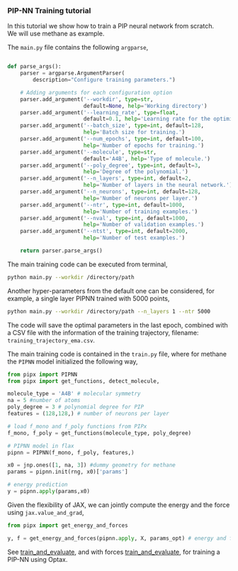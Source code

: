 ### PIP-NN Training tutorial ###
In this tutorial we show how to train a PIP neural network from scratch.<br>
We will use methane as example. 

The ```main.py``` file contains the following ```argparse```,

```python

def parse_args():
    parser = argparse.ArgumentParser(
        description="Configure training parameters.")

    # Adding arguments for each configuration option
    parser.add_argument('--workdir', type=str,
                        default=None, help='Working directory')
    parser.add_argument('--learning_rate', type=float,
                        default=0.1, help='Learning rate for the optimizer.')
    parser.add_argument('--batch_size', type=int, default=128,
                        help='Batch size for training.')
    parser.add_argument('--num_epochs', type=int, default=100,
                        help='Number of epochs for training.')
    parser.add_argument('--molecule', type=str,
                        default='A4B', help='Type of molecule.')
    parser.add_argument('--poly_degree', type=int, default=3,
                        help='Degree of the polynomial.')
    parser.add_argument('--n_layers', type=int, default=2,
                        help='Number of layers in the neural network.')
    parser.add_argument('--n_neurons', type=int, default=128,
                        help='Number of neurons per layer.')
    parser.add_argument('--ntr', type=int, default=1000,
                        help='Number of training examples.')
    parser.add_argument('--nval', type=int, default=1000,
                        help='Number of validation examples.')
    parser.add_argument('--ntst', type=int, default=2000,
                        help='Number of test examples.')

    return parser.parse_args()


```

The main training code can be executed from terminal,
```bash
python main.py --workdir /directory/path
```
Another hyper-parameters from the default one can be considered, for example, a single layer PIPNN trained with 5000 points,
```bash
python main.py --workdir /directory/path --n_layers 1 --ntr 5000
```

The code will save the optimal parameters in the last epoch, combined with a CSV file with the information of the training trajectory, filename: ```training_trajectory_ema.csv```.


The main training code is contained in the ```train.py``` file, where for methane the ```PIPNN``` model initialized the following way,

```python
from pipx import PIPNN
from pipx import get_functions, detect_molecule, 

molecule_type = 'A4B' # molecular symmetry
na = 5 #number of atoms
poly_degree = 3 # polynomial degree for PIP
features = (128,128,) # number of neurons per layer

# load f_mono and f_poly functions from PIPx
f_mono, f_poly = get_functions(molecule_type, poly_degree)

# PIPNN model in flax
pipnn = PIPNN(f_mono, f_poly, features,)

x0 = jnp.ones([1, na, 3]) #dummy geometry for methane
params = pipnn.init(rng, x0)['params']

# energy prediction
y = pipnn.apply(params,x0)
```


Given the flexibility of JAX, we can jointly compute the energy and the force using ```jax.value_and_grad```,
<!-- ```python
from pipx import get_energy_and_forces
@jax.jit
def f_w_grad(params, geoms): return get_energy_and_forces(
    pipnn.apply, geoms, params)
``` -->

```python
from pipx import get_energy_and_forces

y, f = get_energy_and_forces(pipnn.apply, X, params_opt) # energy and forces
```

See [train_and_evaluate](train.py), and with forces [train_and_evaluate](train_w_grad.py), for training a PIP-NN using Optax.